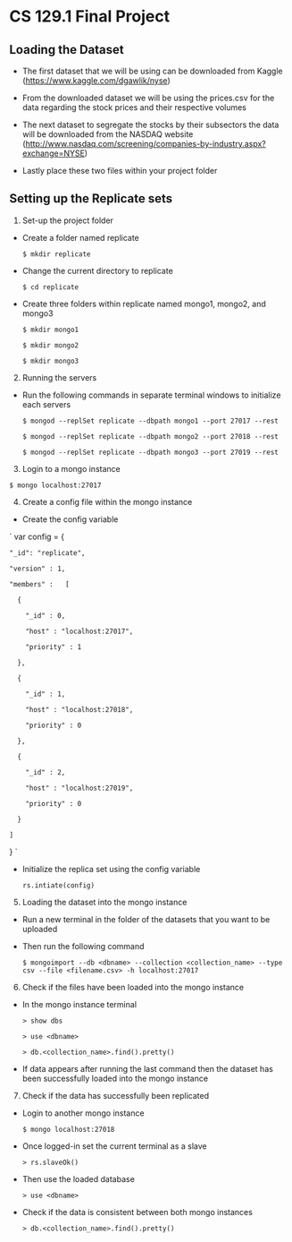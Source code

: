 # CS 129.1 Final Project

## Loading the Dataset

- The first dataset that we will be using can be downloaded from Kaggle (https://www.kaggle.com/dgawlik/nyse)
- From the downloaded dataset we will be using the prices.csv for the data regarding the stock prices and their respective volumes

- The next dataset to segregate the stocks by their subsectors the data will be downloaded from the NASDAQ website (http://www.nasdaq.com/screening/companies-by-industry.aspx?exchange=NYSE)
- Lastly place these two files within your project folder

## Setting up the Replicate sets

1. Set-up the project folder

- Create a folder named replicate

  `$ mkdir replicate`

- Change the current directory to replicate

  `$ cd replicate`

- Create three folders within replicate named mongo1, mongo2, and mongo3

  `$ mkdir mongo1`
  
  `$ mkdir mongo2`
  
  `$ mkdir mongo3`

2. Running the servers

- Run the following commands in separate terminal windows to initialize each servers

  `$ mongod --replSet replicate --dbpath mongo1 --port 27017 --rest`
  
  `$ mongod --replSet replicate --dbpath mongo2 --port 27018 --rest`
  
  `$ mongod --replSet replicate --dbpath mongo3 --port 27019 --rest`

3. Login to a mongo instance

  `$ mongo localhost:27017`

4. Create a config file within the mongo instance

- Create the config variable

`  var config = {
    
    "_id": "replicate",
    
    "version" : 1,
    
    "members" :   [
    
      {
      
        "_id" : 0,
        
        "host" : "localhost:27017",
        
        "priority" : 1
        
      },
      
      {
      
        "_id" : 1,
        
        "host" : "localhost:27018",
        
        "priority" : 0
        
      },
      
      {
      
        "_id" : 2,
        
        "host" : "localhost:27019",
        
        "priority" : 0
        
      }
      
    ]
  }
  `

- Initialize the replica set using the config variable

  `rs.intiate(config)`

5. Loading the dataset into the mongo instance

- Run a new terminal in the folder of the datasets that you want to be uploaded
- Then run the following command

  `$ mongoimport --db <dbname> --collection <collection_name> --type csv --file <filename.csv> -h localhost:27017`

6. Check if the files have been loaded into the mongo instance

- In the mongo instance terminal

  `> show dbs`
  
  `> use <dbname>`
  
  `> db.<collection_name>.find().pretty()`

- If data appears after running the last command then the dataset has been successfully loaded into the mongo instance

7. Check if the data has successfully been replicated

- Login to another mongo instance

  `$ mongo localhost:27018`

- Once logged-in set the current terminal as a slave

  `> rs.slaveOk()`

- Then use the loaded database

  `> use <dbname>`

- Check if the data is consistent between both mongo instances

  `> db.<collection_name>.find().pretty()`
  
